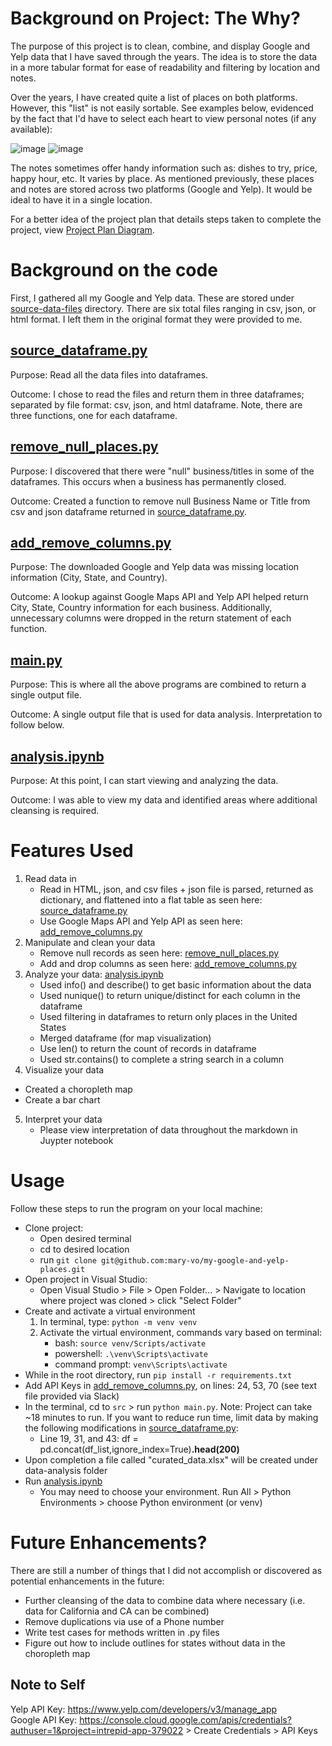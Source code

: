 # Background on Project: The Why?

The purpose of this project is to clean, combine, and display Google and Yelp data that I have saved through the years. The idea is to store the data in a more tabular format for ease of readability and filtering by location and notes.

Over the years, I have created quite a list of places on both platforms. However, this "list" is not easily sortable. See examples below, evidenced by the fact that I'd have to select each heart to view personal notes (if any available):

![image](https://user-images.githubusercontent.com/91100579/221379047-9c043274-21b4-4610-b61e-dcaa60215449.png)
![image](https://user-images.githubusercontent.com/91100579/221379020-0fc90bb4-bbb8-4e89-ad53-60e4f95e6f17.png)

The notes sometimes offer handy information such as: dishes to try, price, happy hour, etc. It varies by place. As mentioned previously, these places and notes are stored across two platforms (Google and Yelp). It would be ideal to have it in a single location.

For a better idea of the project plan that details steps taken to complete the project, view [Project Plan Diagram](/Project%20plan%20diagram.png).

# Background on the code

First, I gathered all my Google and Yelp data. These are stored under [source-data-files](source-data-files) directory. There are six total files ranging in csv, json, or html format. I left them in the original format they were provided to me.

## [source_dataframe.py](src/source_dataframe.py) 

Purpose: Read all the data files into dataframes.

Outcome: I chose to read the files and return them in three dataframes; separated by file format: csv, json, and html dataframe. Note, there are three functions, one for each dataframe.

## [remove_null_places.py](src/remove_null_places.py) 

Purpose: I discovered that there were "null" business/titles in some of the dataframes. This occurs when a business has permanently closed.

Outcome: Created a function to remove null Business Name or Title from csv and json dataframe returned in [source_dataframe.py](src/source_dataframe.py).

## [add_remove_columns.py](src/add_remove_columns.py) 

Purpose: The downloaded Google and Yelp data was missing location information (City, State, and Country).

Outcome: A lookup against Google Maps API and Yelp API helped return City, State, Country information for each business. Additionally, unnecessary columns were dropped in the return statement of each function.

## [main.py](src/main.py) 

Purpose: This is where all the above programs are combined to return a single output file.

Outcome: A single output file that is used for data analysis. Interpretation to follow below.

## [analysis.ipynb](data-analysis/analysis.ipynb) 

Purpose: At this point, I can start viewing and analyzing the data.

Outcome: I was able to view my data and identified areas where additional cleansing is required.

# Features Used

1. Read data in
   * Read in HTML, json, and csv files + json file is parsed, returned as dictionary, and flattened into a flat table as seen here: [source_dataframe.py](src/source_dataframe.py)
   * Use Google Maps API and Yelp API as seen here: [add_remove_columns.py](src/add_remove_columns.py)
2. Manipulate and clean your data
   * Remove null records as seen here: [remove_null_places.py](src/remove_null_places.py)
   * Add and drop columns as seen here: [add_remove_columns.py](src/add_remove_columns.py)
3. Analyze your data: [analysis.ipynb](data-analysis/analysis.ipynb)
   * Used info() and describe() to get basic information about the data
   * Used nunique() to return unique/distinct for each column in the dataframe
   * Used filtering in dataframes to return only places in the United States
   * Merged dataframe (for map visualization)
   * Use len() to return the count of records in dataframe
   * Used str.contains() to complete a string search in a column
4. Visualize your data

* Created a choropleth map
* Create a bar chart

5. Interpret your data
   * Please view interpretation of data throughout the markdown in Juypter notebook

# Usage

Follow these steps to run the program on your local machine:

* Clone project:
  * Open desired terminal
  * cd to desired location
  * run `git clone git@github.com:mary-vo/my-google-and-yelp-places.git`
* Open project in Visual Studio:
  * Open Visual Studio > File > Open Folder... > Navigate to location where project was cloned > click "Select Folder"
* Create and activate a virtual environment
  1. In terminal, type: `python -m venv venv`
  2. Activate the virtual environment, commands vary based on terminal:
     * bash: `source venv/Scripts/activate`
     * powershell: `.\venv\Scripts\activate`
     * command prompt: `venv\Scripts\activate`
* While in the root directory, run `pip install -r requirements.txt`
* Add API Keys in [add_remove_columns.py](src/add_remove_columns.py), on lines: 24, 53, 70 (see text file provided via Slack)
* In the terminal, cd to `src` > run `python main.py`. Note: Project can take ~18 minutes to run. If you want to reduce run time, limit data by making the following modifications in [source_dataframe.py](src/source_dataframe.py):
  * Line 19, 31, and 43: df = pd.concat(df_list,ignore_index=True)**.head(200)**
* Upon completion a file called "curated_data.xlsx" will be created under data-analysis folder
* Run [analysis.ipynb](src/analysis.ipynb)
  * You may need to choose your environment. Run All > Python Environments > choose Python environment (or venv)


# Future Enhancements?
There are still a number of things that I did not accomplish or discovered as potential enhancements in the future:
  * Further cleansing of the data to combine data where necessary (i.e. data for California and CA can be combined)
  * Remove duplications via use of a Phone number
  * Write test cases for methods written in .py files
  * Figure out how to include outlines for states without data in the choropleth map

  ## Note to Self
  Yelp API Key: https://www.yelp.com/developers/v3/manage_app <br>
  Google API Key: https://console.cloud.google.com/apis/credentials?authuser=1&project=intrepid-app-379022 > Create Credentials > API Keys